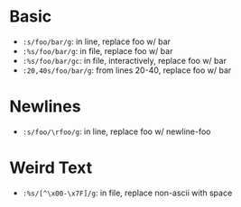 # Basic
- `:s/foo/bar/g`: in line, replace foo w/ bar
- `:%s/foo/bar/g`: in file, replace foo w/ bar
- `:%s/foo/bar/gc`: in file, interactively, replace foo w/ bar
- `:20,40s/foo/bar/g`: from lines 20-40, replace foo w/ bar

# Newlines
- `:s/foo/\rfoo/g`: in line, replace foo w/ newline-foo

# Weird Text
- `:%s/[^\x00-\x7F]/g`: in file, replace non-ascii with space
